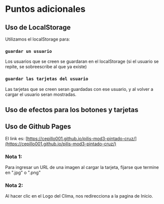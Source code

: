 # Puntos adicionales


## Uso de LocalStorage

Utilizamos el localStorage para:

### `guardar un usuario`

Los usuarios que se creen se guardaran en el localStorage (si el usuario se repite, se sobreescribe al que ya existe)

### `guardar las tarjetas del usuario`

Las tarjetas que se creen seran guardadas con ese usuario, y al volver a cargar el usuario seran mostradas.


## Uso de efectos para los botones y tarjetas

## Uso de Github Pages 

El link es: [https://cepillo001.github.io/pilis-mod3-pintado-cruz/](https://cepillo001.github.io/pilis-mod3-pintado-cruz/)

### Nota 1:

Para ingresar un URL de una imagen al cargar la tarjeta, fijarse que termine en ".jpg" o ".png"

### Nota 2:

Al hacer clic en el Logo del Clima, nos redirecciona a la pagina de Inicio.
